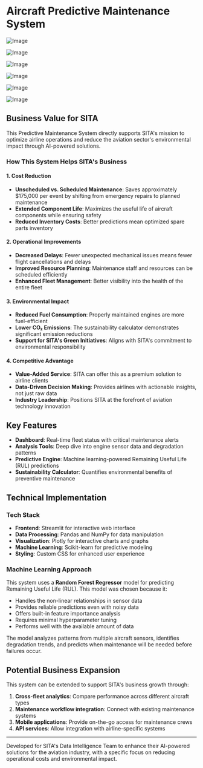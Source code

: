 # Aircraft Predictive Maintenance System

![Image](https://github.com/user-attachments/assets/522998ac-f276-4345-83f4-cce5b8654acc)

![Image](https://github.com/user-attachments/assets/23d0fc5e-bea7-42f5-86ab-26980519fa66)

![Image](https://github.com/user-attachments/assets/46ed4604-a053-42ec-bc10-20233541d72e)

![Image](https://github.com/user-attachments/assets/3005e4c0-748b-4012-b221-6dabcf88d275)

![Image](https://github.com/user-attachments/assets/5fd2e988-84e2-4d9b-9d15-bab81f5c789e)

![Image](https://github.com/user-attachments/assets/49c09131-76fc-4879-8833-cda79c3353c2)



## Business Value for SITA

This Predictive Maintenance System directly supports SITA's mission to optimize airline operations and reduce the aviation sector's environmental impact through AI-powered solutions.

### How This System Helps SITA's Business

#### 1. Cost Reduction
- **Unscheduled vs. Scheduled Maintenance**: Saves approximately $175,000 per event by shifting from emergency repairs to planned maintenance
- **Extended Component Life**: Maximizes the useful life of aircraft components while ensuring safety
- **Reduced Inventory Costs**: Better predictions mean optimized spare parts inventory

#### 2. Operational Improvements
- **Decreased Delays**: Fewer unexpected mechanical issues means fewer flight cancellations and delays
- **Improved Resource Planning**: Maintenance staff and resources can be scheduled efficiently
- **Enhanced Fleet Management**: Better visibility into the health of the entire fleet

#### 3. Environmental Impact
- **Reduced Fuel Consumption**: Properly maintained engines are more fuel-efficient
- **Lower CO₂ Emissions**: The sustainability calculator demonstrates significant emission reductions
- **Support for SITA's Green Initiatives**: Aligns with SITA's commitment to environmental responsibility

#### 4. Competitive Advantage
- **Value-Added Service**: SITA can offer this as a premium solution to airline clients
- **Data-Driven Decision Making**: Provides airlines with actionable insights, not just raw data
- **Industry Leadership**: Positions SITA at the forefront of aviation technology innovation

## Key Features

- **Dashboard**: Real-time fleet status with critical maintenance alerts
- **Analysis Tools**: Deep dive into engine sensor data and degradation patterns
- **Predictive Engine**: Machine learning-powered Remaining Useful Life (RUL) predictions
- **Sustainability Calculator**: Quantifies environmental benefits of preventive maintenance

## Technical Implementation

### Tech Stack
- **Frontend**: Streamlit for interactive web interface
- **Data Processing**: Pandas and NumPy for data manipulation
- **Visualization**: Plotly for interactive charts and graphs
- **Machine Learning**: Scikit-learn for predictive modeling
- **Styling**: Custom CSS for enhanced user experience

### Machine Learning Approach
This system uses a **Random Forest Regressor** model for predicting Remaining Useful Life (RUL). This model was chosen because it:

- Handles the non-linear relationships in sensor data
- Provides reliable predictions even with noisy data
- Offers built-in feature importance analysis
- Requires minimal hyperparameter tuning
- Performs well with the available amount of data

The model analyzes patterns from multiple aircraft sensors, identifies degradation trends, and predicts when maintenance will be needed before failures occur.

## Potential Business Expansion

This system can be extended to support SITA's business growth through:

1. **Cross-fleet analytics**: Compare performance across different aircraft types
2. **Maintenance workflow integration**: Connect with existing maintenance systems
3. **Mobile applications**: Provide on-the-go access for maintenance crews
4. **API services**: Allow integration with airline-specific systems

---

Developed for SITA's Data Intelligence Team to enhance their AI-powered solutions for the aviation industry, with a specific focus on reducing operational costs and environmental impact.
